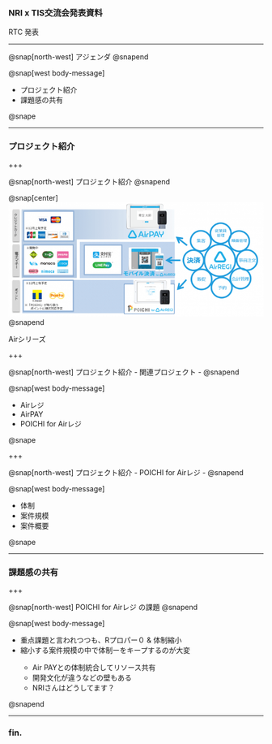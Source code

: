 <!-- ---?color=#222222 -->

### NRI x TIS交流会発表資料


RTC 発表


---

@snap[north-west]
アジェンダ
@snapend

@snap[west body-message]
<ul>
  <li>プロジェクト紹介</li>
  <li>課題感の共有</li>
</ul>
@snape

---

### プロジェクト紹介

+++

@snap[north-west]
プロジェクト紹介
@snapend

@snap[center]
![Logo](assets/img/air_series.png)
@snapend

Airシリーズ

+++

@snap[north-west]
プロジェクト紹介 - 関連プロジェクト - 
@snapend

@snap[west body-message]
<ul>
  <li>Airレジ</li>
  <li>AirPAY</li>
  <li>POICHI for Airレジ</li>
</ul>
@snape

+++

@snap[north-west]
プロジェクト紹介 - POICHI for Airレジ - 
@snapend

@snap[west body-message]
<ul>
  <li>体制</li>
  <li>案件規模</li>
  <li>案件概要</li>
</ul>
@snape


---

### 課題感の共有

+++

@snap[north-west]
POICHI for Airレジ の課題
@snapend

@snap[west body-message]
<ul>
  <li>重点課題と言われつつも、Rプロパー０ & 体制縮小</li>
  <li>縮小する案件規模の中で体制ーをキープするのが大変</li>
    <ul>
      <li>Air PAYとの体制統合してリソース共有</li>
      <li>開発文化が違うなどの壁もある</li>
      <li>NRIさんはどうしてます？</li>
    </ul>
</ul>
@snapend

---

### fin.
